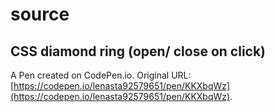 # source

## CSS diamond ring (open/ close on click)

A Pen created on CodePen.io. Original URL: [https://codepen.io/lenasta92579651/pen/KKXbqWz](https://codepen.io/lenasta92579651/pen/KKXbqWz).
